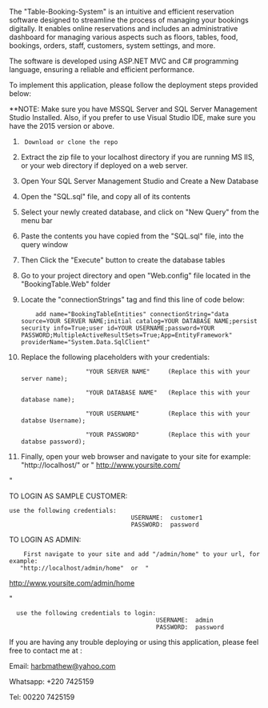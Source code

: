﻿The "Table-Booking-System" is an intuitive and 
efficient reservation software designed to streamline the 
process of managing your bookings digitally.
It enables online reservations and includes an 
administrative dashboard for managing various aspects such as floors, 
tables, food, bookings, orders, staff, 
customers, system settings, and more.



The software is developed using ASP.NET MVC and C# programming language, 
ensuring a reliable and efficient performance. 

To implement this application, please follow the deployment steps provided below:

**NOTE: Make sure you have MSSQL Server and SQL Server Management Studio  Installed.
        Also, if you prefer to use Visual Studio IDE, make sure you have the 2015 version or above.



1.      Download or clone the repo 

2.	Extract the zip file to your localhost directory if you are running MS IIS, 
        or your web directory if deployed on a web server.
3.	Open Your SQL Server Management Studio and Create a New Database
4.	Open the "SQL.sql" file, and copy all of its contents
5.	Select your newly created database, and click on "New Query" from the menu bar
6.	Paste the contents you have copied from the "SQL.sql" file, into the query window
7.	Then Click the "Execute" button to create the database tables
8.	Go to your project directory and open "Web.config" file located in the "BookingTable.Web" folder 

9.	Locate the "connectionStrings" tag and find this line of code below:

            add name="BookingTableEntities" connectionString="data source=YOUR SERVER NAME;initial catalog=YOUR DATABASE NAME;persist security info=True;user id=YOUR USERNAME;password=YOUR PASSWORD;MultipleActiveResultSets=True;App=EntityFramework" providerName="System.Data.SqlClient"
           

10.    Replace the following placeholders with your credentials:

                             "YOUR SERVER NAME"     (Replace this with your server name);

                             "YOUR DATABASE NAME"   (Replace this with your database name);

                             "YOUR USERNAME"        (Replace this with your databse Username);

                             "YOUR PASSWORD"        (Replace this with your databse password);
           


11.	Finally, open your web browser and navigate to your site for example:    
        "http://localhost/" or "
http://www.yoursite.com/

"


TO LOGIN AS SAMPLE CUSTOMER:

	use the following credentials:
                                      USERNAME:  customer1
                                      PASSWORD:  password


TO LOGIN AS ADMIN:

        First navigate to your site and add "/admin/home" to your url, for example: 
       "http://localhost/admin/home"  or  "
http://www.yoursite.com/admin/home

"

	  use the following credentials to login:
                                             USERNAME:  admin
                                             PASSWORD:  password






If you are having any trouble deploying or using this application, 
please feel free to contact me at :

Email:     harbmathew@yahoo.com

Whatsapp:  +220 7425159

Tel:       00220 7425159

                                                                            




 
